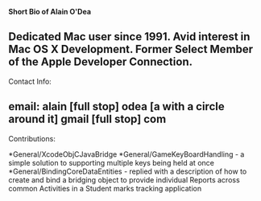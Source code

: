 **Short Bio of Alain O'Dea**

Dedicated Mac user since 1991. Avid interest in Mac OS X Development. Former Select Member of the Apple Developer Connection.
----
Contact Info:

email: alain [full stop] odea [a with a circle around it] gmail [full stop] com
----
Contributions:

*General/XcodeObjCJavaBridge
*General/GameKeyBoardHandling - a simple solution to supporting multiple keys being held at once
*General/BindingCoreDataEntities - replied with a description of how to create and bind a bridging object to provide individual Reports across common Activities in a Student marks tracking application